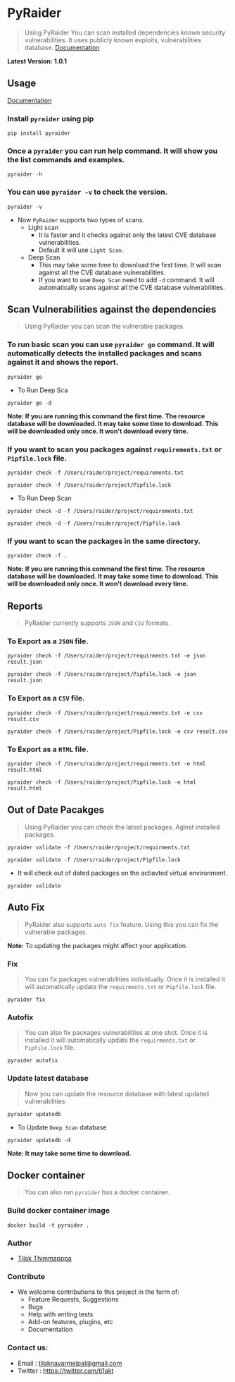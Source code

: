 # PyRaider

> Using PyRaider You can scan installed dependencies known security vulnerabilities. It uses publicly known exploits, vulnerabilities database. [Documentation](https://pyraider.raidersource.com)

**Latest Version: 1.0.1**
                                    
## Usage

[Documentation](https://pyraider.raidersource.com/#/)

### Install `pyraider` using pip

```commandline
pip install pyraider
```

### Once a `pyraider` you can run help command. It will show you the list commands and examples.

```commandline
pyraider -h
```

### You can use `pyraider -v` to check the version.

```commandline
pyraider -v
```
* Now `PyRaider` supports two types of scans.
    * Light scan
        * It is faster and it checks against only the latest CVE database vulnerabilities.
        * Default it will use `Light Scan`.
    * Deep Scan
        * This may take some time to download the first time. It will scan against all the CVE database vulnerabilities.
        * If you want to use `Deep Scan` need to add `-d` command. It will automatically scans against all the CVE database vulnerabilities.

##  Scan Vulnerabilities against the dependencies
> Using PyRaider you can scan the vulnerable packages.

### To run basic scan you can use `pyraider go` command. It will automatically detects the installed packages and scans against it and shows the report.

```commandline
pyraider go
```

* To Run Deep Sca

```commandline
pyraider go -d
```

**Note: If you are running this command the first time. The resource database will be downloaded. It may take some time to download. This will be downloaded only once. It won't download every time.**


### If you want to scan you packages against `requirements.txt` or `Pipfile.lock` file.

```commandline
pyraider check -f /Users/raider/project/requirements.txt
```

```commandline
pyraider check -f /Users/raider/project/Pipfile.lock
```

* To Run Deep Scan

```commandline
pyraider check -d -f /Users/raider/project/requirements.txt
```

```commandline
pyraider check -d -f /Users/raider/project/Pipfile.lock
```

### If you want to scan the packages in the same directory.

```commandline
pyraider check -f .
```

**Note: If you are running this command the first time. The resource database will be downloaded. It may take some time to download. This will be downloaded only once. It won't download every time.**

## Reports
> PyRaider currently supports `JSON` and `CSV` formats.

### To Export as a `JSON` file.

```commandline
pyraider check -f /Users/raider/project/requirments.txt -e json result.json
```

```commandline
pyraider check -f /Users/raider/project/Pipfile.lock -e json result.json
```


### To Export as a `CSV` file.

```commandline
pyraider check -f /Users/raider/project/requirments.txt -e csv result.csv
```

```commandline
pyraider check -f /Users/raider/project/Pipfile.lock -e csv result.csv
```

### To Export as a `HTML` file.

```commandline
pyraider check -f /Users/raider/project/requirments.txt -e html result.html
```

```commandline
pyraider check -f /Users/raider/project/Pipfile.lock -e html result.html
```


## Out of Date Pacakges
> Using PyRaider you can check the latest packages. Aginst installed packages.

```commandline
pyraider validate -f /Users/raider/project/requirments.txt
```

```commandline
pyraider validate -f /Users/raider/project/Pipfile.lock
```

* It will check out of dated packages on the actiavted virtual environment.
```commandline
pyraider validate 
```


## Auto Fix
> PyRaider also supports `auto fix` feature. Using this you can fix the vulnerable packages.

**Note:** To updating the packages might affect your application.

### Fix
> You can fix packages vulnerabilities individually. Once it is installed it will automatically update the `requirments.txt` or `Pipfile.lock` file.

```
pyraider fix
```

### Autofix
> You can also fix packages vulnerabilities at one shot. Once it is installed it will automatically update the `requirments.txt` or `Pipfile.lock` file.

```
pyraider autofix
```

### Update latest database
> Now you can update the resource database with latest updated vulnerabilities

```
pyraider updatedb
```
* To Update `Deep Scan` database  

```
pyraider updatedb -d
```

**Note: It may take some time to download.**

## Docker container
> You can also run `pyraider` has a docker container.

### Build docker container image

```
docker build -t pyraider .
```

### Author
    
* [Tilak Thimmapppa](https://tilakt.com/)

### Contribute
* We welcome contributions to this project in the form of:
    * Feature Requests, Suggestions
    * Bugs
    * Help with writing tests
    * Add-on features, plugins, etc
    * Documentation

### Contact us:
* Email : tilaknayarmelpal@gmail.com
* Twitter : https://twitter.com/ti1akt